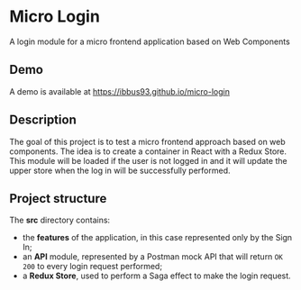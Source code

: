 # Micro Login
A login module for a micro frontend application based on Web Components

## Demo
A demo is available at https://ibbus93.github.io/micro-login

## Description
The goal of this project is to test a micro frontend approach based on web components.
The idea is to create a container in React with a Redux Store. This module will be loaded if the user is not logged in and 
it will update the upper store when the log in will be successfully performed.

## Project structure
The **src** directory contains:  
*  the **features** of the application, in this case represented only by the Sign In;
*  an **API** module, represented by a Postman mock API that will return `OK 200` to every login request performed;
*  a **Redux Store**, used to perform a Saga effect to make the login request.
